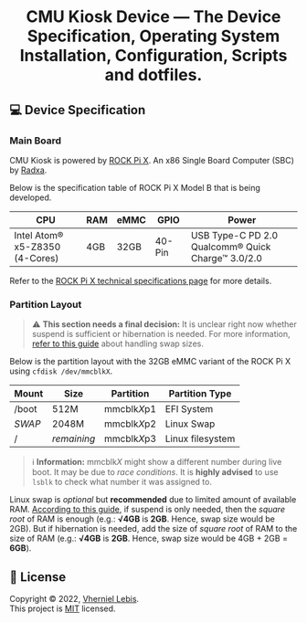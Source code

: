 <!-- TODO: Large logo -->

# <p align="center">CMU Kiosk Device — The Device Specification, Operating System Installation, Configuration, Scripts and dotfiles.</p>

## 💻 Device Specification

### Main Board

CMU Kiosk is powered by [ROCK Pi X](https://wiki.radxa.com/RockpiX). An x86 Single Board Computer (SBC) by [Radxa](https://wiki.radxa.com/Special:SpecialContact/).

Below is the specification table of ROCK Pi X Model B that is being developed.

| CPU | RAM | eMMC | GPIO | Power |
| --- | --- | ---- | ---- | ----- |
| Intel Atom® x5-Z8350<br>(4-Cores) | 4GB | 32GB | 40-Pin | USB Type-C PD 2.0<br>Qualcomm® Quick Charge™ 3.0/2.0 |

Refer to the [ROCK Pi X technical specifications page](https://wiki.radxa.com/RockpiX/hardware) for more details.

### Partition Layout

> ⚠ **This section needs a final decision:** It is unclear right now whether suspend is sufficient or hibernation is needed. For more information, [refer to this guide](https://help.ubuntu.com/community/SwapFaq#How_much_swap_do_I_need.3F) about handling swap sizes.

Below is the partition layout with the 32GB eMMC variant of the ROCK Pi X using `cfdisk /dev/mmcblkX`.

| Mount   | Size        | Partition          | Partition Type   |
| ------- | ----------- | ------------------ |----------------- |
| /boot   | 512M        | mmcblk<em>X</em>p1 | EFI System       |
| _SWAP_  | 2048M       | mmcblk<em>X</em>p2 | Linux Swap       |
| /       | _remaining_ | mmcblk<em>X</em>p3 | Linux filesystem |

> ℹ **Information:** mmcblk<em>X</em> might show a different number during live boot. It may be due to _race conditions_. It is **highly advised** to use `lsblk` to check what number it was assigned to.

Linux swap is _optional_ but **recommended** due to limited amount of available RAM. [According to this guide](https://help.ubuntu.com/community/SwapFaq#How_much_swap_do_I_need.3F), if suspend is only needed, then the _square root_ of RAM is enough (e.g.: **√4GB** is **2GB**. Hence, swap size would be 2GB). But if hibernation is needed, add the size of _square root_ of RAM to the size of RAM (e.g.: **√4GB** is **2GB**. Hence, swap size would be 4GB + 2GB = **6GB**).

<!-- TODO: Small logo -->


## 📝 License

Copyright © 2022, [Vherniel Lebis](https://vherniellebis.tech). <br>This project is [MIT](https://github.com/Vherniel/cmu-kiosk-device/LICENSE) licensed.
